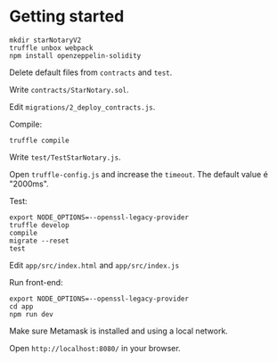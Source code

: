 # Getting started

```
mkdir starNotaryV2
truffle unbox webpack
npm install openzeppelin-solidity
```

Delete default files from `contracts` and `test`.

Write `contracts/StarNotary.sol`.

Edit `migrations/2_deploy_contracts.js`.

Compile:
```
truffle compile
```

Write `test/TestStarNotary.js`.

Open `truffle-config.js` and increase the `timeout`. The default value é "2000ms".

Test:
```
export NODE_OPTIONS=--openssl-legacy-provider
truffle develop
compile
migrate --reset
test
```

Edit `app/src/index.html` and `app/src/index.js`

Run front-end:
```
export NODE_OPTIONS=--openssl-legacy-provider
cd app
npm run dev
```

Make sure Metamask is installed and using a local network.

Open `http://localhost:8080/` in your browser.